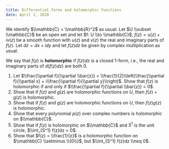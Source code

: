 ```yaml
---
title: Differential forms and holomorphic functions
date: April 2, 2018
---
```


We identify $\\mathbb{C} = \\mathbb{R}^2$ as usual. Let $U \\subset \\mathbb{C}$ be an open set and let $f: U \\to \\mathbb{C}$, $f(z) = u(z) + iv(z)$ be a smooth function with $u(z)$ and $v(z)$ the real and imaginary parts of $f(z)$. Let $dz = dx + idy$ and let $f(z)dz$ be given by complex multiplication as usual.

We say that $f(z)$ is __holomorphic__ if $f(z)dz$ is a closed $1$-form, i.e., the real and imaginary parts of $d(f(z)dz)$ are both $0$.

1. Let $\\frac{\\partial f}{\\partial \\bar{z}} =
\\frac{1}{2}\\left(\\frac{\\partial f}{\\partial x} + i\\frac{\\partial f}{\\partial y}\\right)$. Show that $f(z)$ is holomorphic if and only if $\\frac{\\partial f}{\\partial \\bar{z}} = 0$.
2. Show that if $f(z)$ and $g(z)$ are holomorphic functions on $U$, then $f(z) + g(z)$ is  holomorphic.
3. Show that if $f(z)$ and $g(z)$ are holomorphic functions on $U$, then $f(z)g(z)$ is  holomorphic.
4. Show that every polynomial $p(z)$ over complex numbers is holomorphic on $\\mathbb{C}$.
5. Show that if $f(z)$ is holomorphic on $\\mathbb{C}$ and $S^1$ is the unit circle, $\\int_{S^1} f(z)dz = 0$.
6. Show that $f(z) = \\frac{1}{z}$ is a holomorphic function on $\\mathbb{C} \\setminus \\{0\\}$, but $\\int_{S^1} f(z)dz \\neq 0$.
